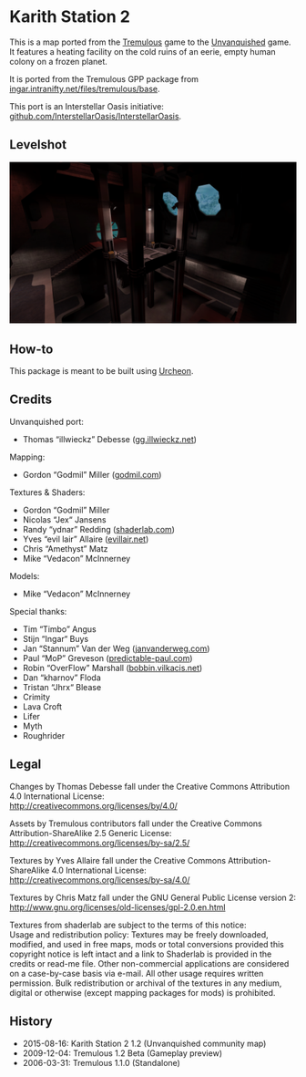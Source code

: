# Karith Station 2

This is a map ported from the [Tremulous](https://tremulous.net) game to the [Unvanquished](https://unvanquished.net) game. It features a heating facility on the cold ruins of an eerie, empty human colony on a frozen planet.

It is ported from the Tremulous GPP package from [ingar.intranifty.net/files/tremulous/base](ingar.intranifty.net/files/tremulous/base/).

This port is an Interstellar Oasis initiative: [github.com/InterstellarOasis/InterstellarOasis](https://github.com/InterstellarOasis/InterstellarOasis).


## Levelshot

![Levelshot](meta/karith/karith.webp)

## How-to

This package is meant to be built using [Urcheon](https://github.com/DaemonEngine/Urcheon).

## Credits

Unvanquished port:

* Thomas “illwieckz” Debesse <hidden email="dev [ad] illwieckz.net"/> ([gg.illwieckz.net](https://gg.illwieckz.net))

Mapping:

* Gordon “Godmil” Miller <hidden email="godmil [ad] email.com"/> ([godmil.com](https://web.archive.org/web/20181110004551/http://www.godmil.com/))

Textures & Shaders:

* Gordon “Godmil” Miller
* Nicolas “Jex“ Jansens <hidden email="jex [ad] orodu.net"/>
* Randy “ydnar” Redding <hidden email="ydnar [ad] shaderlab.com"/> ([shaderlab.com](https://www.shaderlab.com))
* Yves “evil lair” Allaire ([evillair.net](https://evillair.net))
* Chris “Amethyst” Matz
* Mike “Vedacon” McInnerney

Models:

* Mike “Vedacon” McInnerney

Special thanks:

* Tim “Timbo” Angus <hidden email="tim [ad] ngus.net"/>
* Stijn “Ingar“ Buys <hidden email="ingar [ad] osirion.org"/>
* Jan “Stannum” Van der Weg ([janvanderweg.com](http://janvanderweg.com))
* Paul “MoP” Greveson ([predictable-paul.com](https://www.predictable-paul.com))
* Robin “OverFlow” Marshall ([bobbin.vilkacis.net](http://bobbin.vilkacis.net))
* Dan “kharnov” Floda
* Tristan “Jhrx“ Blease
* Crimity
* Lava Croft
* Lifer
* Myth
* Roughrider


## Legal

Changes by Thomas Debesse fall under the Creative Commons Attribution 4.0 International License:  
http://creativecommons.org/licenses/by/4.0/

Assets by Tremulous contributors fall under the Creative Commons Attribution-ShareAlike 2.5 Generic License:  
http://creativecommons.org/licenses/by-sa/2.5/

Textures by Yves Allaire fall under the Creative Commons Attribution-ShareAlike 4.0 International License:  
http://creativecommons.org/licenses/by-sa/4.0/

Textures by Chris Matz fall under the GNU General Public License version 2:  
http://www.gnu.org/licenses/old-licenses/gpl-2.0.en.html

Textures from shaderlab are subject to the terms of this notice:  
Usage and redistribution policy: Textures may be freely downloaded, modified, and used in free maps, mods or total conversions provided this copyright notice is left intact and a link to Shaderlab is provided in the credits or read-me file. Other non-commercial applications are considered on a case-by-case basis via e-mail. All other usage requires written permission. Bulk redistribution or archival of the textures in any medium, digital or otherwise (except mapping packages for mods) is prohibited.


## History

* 2015-08-16: Karith Station 2 1.2 (Unvanquished community map)
* 2009-12-04: Tremulous 1.2 Beta (Gameplay preview)
* 2006-03-31: Tremulous 1.1.0 (Standalone)
